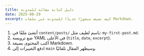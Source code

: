 ```yaml
---
title: دليل كتابة مقالة للمدونة
date: 2025-08-29
excerpt: كيف تضيف منشورًا جديدًا للمدونة عبر ملفات Markdown.
---
```


1. أنشئ ملفًا في `content/posts/` باسم لطيف مثل: `my-first-post.md`.
2. ضع ترويسة YAML في الأعلى (`title`, `date`, `excerpt`).
3. اكتب المحتوى بصيغة Markdown.
4. ادفع التغييرات إلى `main` وسيظهر المقال تلقائيًا.
